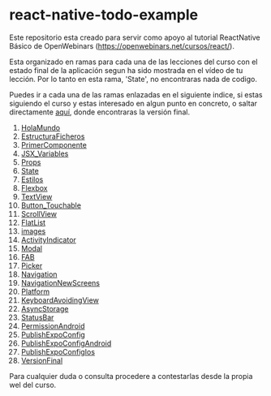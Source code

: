 # react-native-todo-example

Este repositorio esta creado para servir como apoyo al tutorial ReactNative Básico de OpenWebinars (https://openwebinars.net/cursos/react/).

Esta organizado en ramas para cada una de las lecciones del curso con el estado final de la aplicación segun ha sido mostrada en el vídeo de tu lección. Por lo tanto en esta rama, 'State', no encontraras nada de codigo.

Puedes ir a cada una de las ramas enlazadas en el siguiente indice, si estas siguiendo el curso y estas interesado en algun punto en concreto, o saltar directamente [aquí](https://github.com/ajimenezdev/react-native-todo-example/tree/VersionFinal), donde encontraras la versión final.

1. [HolaMundo](https://github.com/ajimenezdev/react-native-todo-example/tree/HolaMundo)
2. [EstructuraFicheros](https://github.com/ajimenezdev/react-native-todo-example/tree/EstructuraFicheros)
3. [PrimerComponente](https://github.com/ajimenezdev/react-native-todo-example/tree/PrimerComponente)
4. [JSX_Variables](https://github.com/ajimenezdev/react-native-todo-example/tree/JSX_Variables)
5. [Props](https://github.com/ajimenezdev/react-native-todo-example/tree/Props)
6. [State](https://github.com/ajimenezdev/react-native-todo-example/tree/State)
7. [Estilos](https://github.com/ajimenezdev/react-native-todo-example/tree/Estilos)
8. [Flexbox](https://github.com/ajimenezdev/react-native-todo-example/tree/Flexbox)
9. [TextView](https://github.com/ajimenezdev/react-native-todo-example/tree/TextView)
10. [Button_Touchable](https://github.com/ajimenezdev/react-native-todo-example/tree/Button_Touchable)
11. [ScrollView](https://github.com/ajimenezdev/react-native-todo-example/tree/ScrollView)
12. [FlatList](https://github.com/ajimenezdev/react-native-todo-example/tree/FlatList)
12. [images](https://github.com/ajimenezdev/react-native-todo-example/tree/images)
14. [ActivityIndicator](https://github.com/ajimenezdev/react-native-todo-example/tree/ActivityIndicator)
15. [Modal](https://github.com/ajimenezdev/react-native-todo-example/tree/Modal)
16. [FAB](https://github.com/ajimenezdev/react-native-todo-example/tree/FAB)
17. [Picker](https://github.com/ajimenezdev/react-native-todo-example/tree/Picker)
18. [Navigation](https://github.com/ajimenezdev/react-native-todo-example/tree/Navigation)
19. [NavigationNewScreens](https://github.com/ajimenezdev/react-native-todo-example/tree/NavigationNewScreens)
20. [Platform](https://github.com/ajimenezdev/react-native-todo-example/tree/Platform)
21. [KeyboardAvoidingView](https://github.com/ajimenezdev/react-native-todo-example/tree/KeyboardAvoidingView)
22. [AsyncStorage](https://github.com/ajimenezdev/react-native-todo-example/tree/AsyncStorage)
23. [StatusBar](https://github.com/ajimenezdev/react-native-todo-example/tree/StatusBar)
24. [PermissionAndroid](https://github.com/ajimenezdev/react-native-todo-example/tree/PermissionAndroid)
25. [PublishExpoConfig](https://github.com/ajimenezdev/react-native-todo-example/tree/PublishExpoConfig)
26. [PublishExpoConfigAndroid](https://github.com/ajimenezdev/react-native-todo-example/tree/PublishExpoConfig)
27. [PublishExpoConfigIos](https://github.com/ajimenezdev/react-native-todo-example/tree/PublishExpoConfigIos)
28. [VersionFinal](https://github.com/ajimenezdev/react-native-todo-example/tree/VersionFinal)

Para cualquier duda o consulta procedere a contestarlas desde la propia wel del curso.
